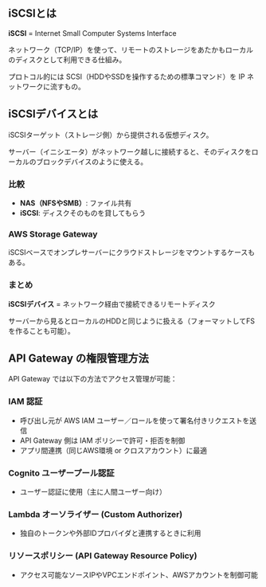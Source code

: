 ## iSCSIとは

**iSCSI** = Internet Small Computer Systems Interface

ネットワーク（TCP/IP）を使って、リモートのストレージをあたかもローカルのディスクとして利用できる仕組み。

プロトコル的には SCSI（HDDやSSDを操作するための標準コマンド）を IP ネットワークに流すもの。

## iSCSIデバイスとは

iSCSIターゲット（ストレージ側）から提供される仮想ディスク。

サーバー（イニシエータ）がネットワーク越しに接続すると、そのディスクをローカルのブロックデバイスのように使える。

### 比較

- **NAS（NFSやSMB）**: ファイル共有
- **iSCSI**: ディスクそのものを貸してもらう

### AWS Storage Gateway

iSCSIベースでオンプレサーバーにクラウドストレージをマウントするケースもある。

### まとめ

**iSCSIデバイス** = ネットワーク経由で接続できるリモートディスク

サーバーから見るとローカルのHDDと同じように扱える（フォーマットしてFSを作ることも可能）。

## API Gateway の権限管理方法

API Gateway では以下の方法でアクセス管理が可能：

### IAM 認証

- 呼び出し元が AWS IAM ユーザー／ロールを使って署名付きリクエストを送信
- API Gateway 側は IAM ポリシーで許可・拒否を制御
- アプリ間連携（同じAWS環境 or クロスアカウント）に最適

### Cognito ユーザープール認証

- ユーザー認証に使用（主に人間ユーザー向け）

### Lambda オーソライザー (Custom Authorizer)

- 独自のトークンや外部IDプロバイダと連携するときに利用

### リソースポリシー (API Gateway Resource Policy)

- アクセス可能なソースIPやVPCエンドポイント、AWSアカウントを制御可能